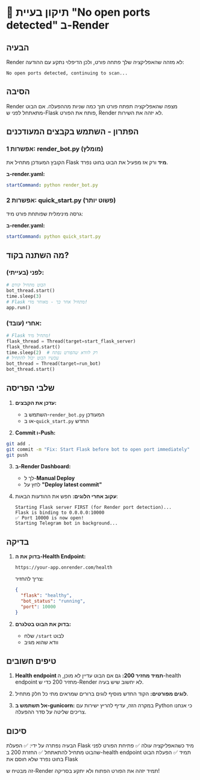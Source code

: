 # 🔧 תיקון בעיית "No open ports detected" ב-Render

## הבעיה
Render לא מזהה שהאפליקציה שלך פתחה פורט, ולכן הדיפלוי נתקע עם ההודעה:
```
No open ports detected, continuing to scan...
```

## הסיבה
Render מצפה שהאפליקציה תפתח פורט תוך כמה שניות מההפעלה. אם הבוט מתאתחל לפני ש-Flask פותח את הפורט, Render לא יזהה את השירות.

## הפתרון - השתמש בקבצים המעודכנים

### אפשרות 1: render_bot.py (מומלץ)
הקובץ המעודכן מתחיל את Flask **מיד** ורק אז מפעיל את הבוט בחוט נפרד.

**ב-render.yaml:**
```yaml
startCommand: python render_bot.py
```

### אפשרות 2: quick_start.py (פשוט יותר)
גרסה מינימלית שפותחת פורט מיד:

**ב-render.yaml:**
```yaml
startCommand: python quick_start.py
```

## מה השתנה בקוד?

### לפני (בעייתי):
```python
# הבוט מתחיל קודם
bot_thread.start()
time.sleep(3)
# Flask מתחיל אחר כך - מאוחר מדי!
app.run()
```

### אחרי (עובד):
```python
# Flask מתחיל מיד!
flask_thread = Thread(target=start_flask_server)
flask_thread.start()
time.sleep(2)  # רק לוודא שהפורט נפתח
# עכשיו הבוט יכול להתחיל
bot_thread = Thread(target=run_bot)
bot_thread.start()
```

## שלבי הפריסה

1. **עדכן את הקבצים:**
   - השתמש ב-`render_bot.py` המעודכן
   - או ב-`quick_start.py` החדש

2. **Commit ו-Push:**
```bash
git add .
git commit -m "Fix: Start Flask before bot to open port immediately"
git push
```

3. **ב-Render Dashboard:**
   - לך ל-**Manual Deploy**
   - לחץ על **"Deploy latest commit"**

4. **עקוב אחרי הלוגים:**
   חפש את ההודעות הבאות:
   ```
   Starting Flask server FIRST (for Render port detection)...
   Flask is binding to 0.0.0.0:10000
   ✅ Port 10000 is now open!
   Starting Telegram bot in background...
   ```

## בדיקה

1. **בדוק את ה-Health Endpoint:**
   ```
   https://your-app.onrender.com/health
   ```
   צריך להחזיר:
   ```json
   {
     "flask": "healthy",
     "bot_status": "running",
     "port": 10000
   }
   ```

2. **בדוק את הבוט בטלגרם:**
   - שלח `/start` לבוט
   - וודא שהוא מגיב

## טיפים חשובים

1. **Health endpoint תמיד מחזיר 200:**
   גם אם הבוט עדיין לא מוכן, ה-health endpoint מחזיר 200 כדי ש-Render לא יחשוב שיש בעיה.

2. **לוגים מפורטים:**
   הקוד החדש מוסיף לוגים ברורים שמראים מתי כל חלק מתחיל.

3. **אל תשתמש ב-gunicorn:**
   במקרה הזה, עדיף להריץ ישירות עם Python כי אנחנו צריכים שליטה על סדר ההפעלה.

## סיכום

הבעיה נפתרה על ידי:
✅ הפעלת Flask מיד כשהאפליקציה עולה
✅ פתיחת הפורט לפני שהבוט מתחיל להתאתחל
✅ החזרת 200 ב-health endpoint תמיד
✅ הפעלת הבוט בחוט נפרד שלא חוסם את Flask

זה מבטיח ש-Render תמיד יזהה את הפורט הפתוח ולא יתקע בסריקה!